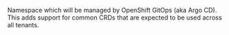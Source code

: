 Namespace which will be managed by OpenShift GitOps (aka Argo CD). This adds support for common CRDs that are expected to be used across all tenants.